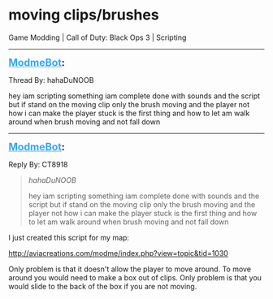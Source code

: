 # moving clips/brushes
Game Modding | Call of Duty: Black Ops 3 | Scripting

---
<strong style="font-size: 1.4em;"><span style="text-decoration: underline;text-decoration-color: #34a7f9;"><span style="color:#34a7f9;">ModmeBot</span></span>:</strong>

<p>Thread By: hahaDuNOOB<br /><p style="text-align:left;">hey  iam scripting something iam complete done with sounds and the script but if stand on the moving clip only the brush moving and the player not how i can make the player stuck is the first thing and how to let am walk around when brush moving and not fall down</p></p>

---
<strong style="font-size: 1.4em;"><span style="text-decoration: underline;text-decoration-color: #34a7f9;"><span style="color:#34a7f9;">ModmeBot</span></span>:</strong>

<p>Reply By: CT8918<br /><blockquote><em>hahaDuNOOB</em><p style="text-align:left;">hey  iam scripting something iam complete done with sounds and the script but if stand on the moving clip only the brush moving and the player not how i can make the player stuck is the first thing and how to let am walk around when brush moving and not fall down</p></blockquote><p style="text-align:left;">I just created this script for my map:</p><p style="text-align:left;"><a href="index.php?view=topic&tid=1030">http://aviacreations.com/modme/index.php?view=topic&amp;tid=1030</a></p><p style="text-align:left;"></p><p style="text-align:left;">Only problem is that it doesn&#39;t allow the player to move around. To move around you would need to make a box out of clips. Only problem is that you would slide to the back of the box if you are not moving.</p></p>
